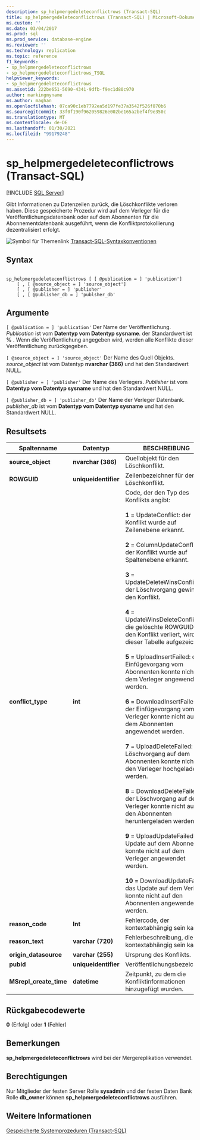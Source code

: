 ```yaml
---
description: sp_helpmergedeleteconflictrows (Transact-SQL)
title: sp_helpmergedeleteconflictrows (Transact-SQL) | Microsoft-Dokumentation
ms.custom: ''
ms.date: 03/04/2017
ms.prod: sql
ms.prod_service: database-engine
ms.reviewer: ''
ms.technology: replication
ms.topic: reference
f1_keywords:
- sp_helpmergedeleteconflictrows
- sp_helpmergedeleteconflictrows_TSQL
helpviewer_keywords:
- sp_helpmergedeleteconflictrows
ms.assetid: 222be651-5690-4341-9dfb-f9ec1d80c970
author: markingmyname
ms.author: maghan
ms.openlocfilehash: 07ca90c1eb7792ea5d197fe37a3542f526f870b6
ms.sourcegitcommit: 33f0f190f962059826e002be165a2bef4f9e350c
ms.translationtype: MT
ms.contentlocale: de-DE
ms.lasthandoff: 01/30/2021
ms.locfileid: "99179248"
---
```

# <a name="sp_helpmergedeleteconflictrows-transact-sql"></a>sp_helpmergedeleteconflictrows (Transact-SQL)
[!INCLUDE [SQL Server](../../includes/applies-to-version/sqlserver.md)]

  Gibt Informationen zu Datenzeilen zurück, die Löschkonflikte verloren haben. Diese gespeicherte Prozedur wird auf dem Verleger für die Veröffentlichungsdatenbank oder auf dem Abonnenten für die Abonnementdatenbank ausgeführt, wenn die Konfliktprotokollierung dezentralisiert erfolgt.  
  
 ![Symbol für Themenlink](../../database-engine/configure-windows/media/topic-link.gif "Symbol für Themenlink") [Transact-SQL-Syntaxkonventionen](../../t-sql/language-elements/transact-sql-syntax-conventions-transact-sql.md)  
  
## <a name="syntax"></a>Syntax  
  
```  
  
sp_helpmergedeleteconflictrows [ [ @publication = ] 'publication']  
    [ , [ @source_object = ] 'source_object']  
    [ , [ @publisher = ] 'publisher'  
    [ , [ @publisher_db = ] 'publsher_db'  
```  
  
## <a name="arguments"></a>Argumente  
`[ @publication = ] 'publication'` Der Name der Veröffentlichung. *Publication* ist vom **Datentyp vom Datentyp sysname**. der Standardwert ist **%** . Wenn die Veröffentlichung angegeben wird, werden alle Konflikte dieser Veröffentlichung zurückgegeben.  
  
`[ @source_object = ] 'source_object'` Der Name des Quell Objekts. *source_object* ist vom Datentyp **nvarchar (386)** und hat den Standardwert NULL.  
  
`[ @publisher = ] 'publisher'` Der Name des Verlegers. *Publisher* ist vom **Datentyp vom Datentyp sysname** und hat den Standardwert NULL.  
  
`[ @publisher_db = ] 'publisher_db'` Der Name der Verleger Datenbank. *publisher_db* ist vom **Datentyp vom Datentyp sysname** und hat den Standardwert NULL.  
  
## <a name="result-sets"></a>Resultsets  
  
|Spaltenname|Datentyp|BESCHREIBUNG|  
|-----------------|---------------|-----------------|  
|**source_object**|**nvarchar (386)**|Quellobjekt für den Löschkonflikt.|  
|**ROWGUID**|**uniqueidentifier**|Zeilenbezeichner für den Löschkonflikt.|  
|**conflict_type**|**int**|Code, der den Typ des Konflikts angibt:<br /><br /> **1** = UpdateConflict: der Konflikt wurde auf Zeilenebene erkannt.<br /><br /> **2** = ColumnUpdateConflict: der Konflikt wurde auf Spaltenebene erkannt.<br /><br /> **3** = UpdateDeleteWinsConflict: der Löschvorgang gewinnt den Konflikt.<br /><br /> **4** = UpdateWinsDeleteConflict: die gelöschte ROWGUID, die den Konflikt verliert, wird in dieser Tabelle aufgezeichnet.<br /><br /> **5** = UploadInsertFailed: der Einfügevorgang vom Abonnenten konnte nicht auf dem Verleger angewendet werden.<br /><br /> **6** = DownloadInsertFailed: der Einfügevorgang vom Verleger konnte nicht auf dem Abonnenten angewendet werden.<br /><br /> **7** = UploadDeleteFailed: der Löschvorgang auf dem Abonnenten konnte nicht auf den Verleger hochgeladen werden.<br /><br /> **8** = DownloadDeleteFailed: der Löschvorgang auf dem Verleger konnte nicht auf den Abonnenten heruntergeladen werden.<br /><br /> **9** = UploadUpdateFailed: das Update auf dem Abonnenten konnte nicht auf dem Verleger angewendet werden.<br /><br /> **10** = DownloadUpdateFailed: das Update auf dem Verleger konnte nicht auf den Abonnenten angewendet werden.|  
|**reason_code**|**Int**|Fehlercode, der kontextabhängig sein kann.|  
|**reason_text**|**varchar (720)**|Fehlerbeschreibung, die kontextabhängig sein kann.|  
|**origin_datasource**|**varchar (255)**|Ursprung des Konflikts.|  
|**pubid**|**uniqueidentifier**|Veröffentlichungsbezeichner.|  
|**MSrepl_create_time**|**datetime**|Zeitpunkt, zu dem die Konfliktinformationen hinzugefügt wurden.|  
  
## <a name="return-code-values"></a>Rückgabecodewerte  
 **0** (Erfolg) oder **1** (Fehler)  
  
## <a name="remarks"></a>Bemerkungen  
 **sp_helpmergedeleteconflictrows** wird bei der Mergereplikation verwendet.  
  
## <a name="permissions"></a>Berechtigungen  
 Nur Mitglieder der festen Server Rolle **sysadmin** und der festen Daten Bank Rolle **db_owner** können **sp_helpmergedeleteconflictrows** ausführen.  
  
## <a name="see-also"></a>Weitere Informationen  
 [Gespeicherte Systemprozeduren &#40;Transact-SQL&#41;](../../relational-databases/system-stored-procedures/system-stored-procedures-transact-sql.md)  
  
  
